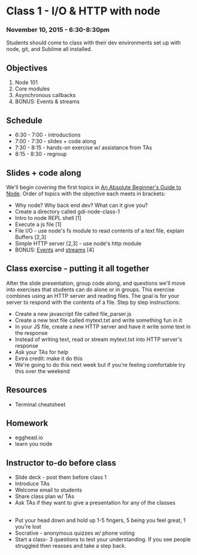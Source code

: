 # Class 1 - I/O & HTTP with node
### November 10, 2015 - 6:30-8:30pm

Students should come to class with their dev environments set up with node, git, and Sublime all installed.

## Objectives
  1. Node 101
  2. Core modules
  3. Asynchronous callbacks
  4. BONUS: Events & streams

## Schedule
  - 6:30 - 7:00 - introductions
  - 7:00 - 7:30 - slides + code along
  - 7:30 - 8:15 - hands-on exercise w/ assistance from TAs
  - 8:15 - 8:30 - regroup

## Slides + code along
We'll begin covering the first topics in [An Absolute Beginner's Guide to Node](http://blog.modulus.io/absolute-beginners-guide-to-nodejs). Order of topics with the objective each meets in brackets:
  - Why node? Why back end dev? What can it give you?
  - Create a directory called gdi-node-class-1
  - Intro to node REPL shell [1]
  - Execute a js file [1]
  - File I/O - use node's fs module to read contents of a text file, explain Buffers [2,3]
  - Simple HTTP server [2,3] - use node's http module
  - BONUS: [Events](https://github.com/maxogden/art-of-node#events) and [streams](https://github.com/substack/stream-handbook#introduction) [4]

## Class exercise - putting it all together
After the slide presentation, group code along, and questions we'll move into exercises that students can do alone or in groups. This exercise combines using an HTTP server and reading files. The goal is for your server to respond with the contents of a file. Step by step instructions:
  - Create a new javascript file called file_parser.js
  - Create a new text file called mytext.txt and write something fun in it
  - In your JS file, create a new HTTP server and have it write some text in the response
  - Instead of writing text, read or stream mytext.txt into HTTP server's response
  - Ask your TAs for help
  - Extra credit: make it do this
  - We're going to do this next week but if you're feeling comfortable try this over the weekend

## Resources
  - Terminal cheatsheet

## Homework
  - egghead.io
  - learn you node

## Instructor to-do before class
  - Slide deck - post them before class 1
  - Introduce TAs
  - Welcome email to students
  - Share class plan w/ TAs
  - Ask TAs if they want to give a presentation for any of the classes

##
  - Put your head down and hold up 1-5 fingers, 5 being you feel great, 1 you're lost
  - Socrative - anonymous quizzes w/ phone voting
  - Start a class- 3 questions to test your understanding. If you see people struggled then reasses and take a step back.